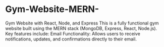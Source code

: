 # Gym-Website-MERN-
Gym Website with React, Node, and Express  This is a fully functional gym website built using the MERN stack (MongoDB, Express, React, Node.js).  Key features include:  Email Functionality: Allows users to receive notifications, updates, and confirmations directly to their email.
